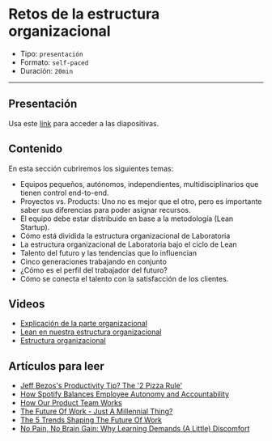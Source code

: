 # Retos de la estructura organizacional

* Tipo: `presentación`
* Formato: `self-paced`
* Duración: `20min`

***

## Presentación
Usa este [link](https://docs.google.com/presentation/d/1OcxLnyswoW78Hk18-fcOFYekBz-W1BFP7jLfddTurvk/edit#slide=id.g38258ddf8b_0_28) para acceder a las diapositivas.

## Contenido
En esta sección cubriremos los siguientes temas:

* Equipos pequeños, autónomos, independientes, multidisciplinarios 
	que tienen control end-to-end.
* Proyectos vs. Products: Uno no es mejor que el otro, pero 
	es importante	saber sus diferencias para poder asignar recursos.
* El equipo debe estar distribuido en base a la metodología 
	(Lean Startup).
* Cómo está dividida la estructura organizacional de Laboratoria
* La estructura organizacional de Laboratoria bajo el ciclo de Lean	
* Talento del futuro y las tendencias que lo influencian
* Cinco generaciones trabajando en conjunto
* ¿Cómo es el perfil del trabajador del futuro?
* Cómo se conecta el talento con la satisfacción de los clientes.


## Videos
* [Explicación de la parte organizacional](https://www.useloom.com/share/f7b62b653994467fbd1f73110d1ebc4a)
* [Lean en nuestra estructura organizacional](https://www.useloom.com/share/b30d33096a8643cebb7dd146cf5ddff3)
* [Estructura organizacional](https://www.useloom.com/share/6bffe7230e984a729dbf284e1d236d2f)

## Artículos para leer
* [Jeff Bezos's Productivity Tip? The '2 Pizza Rule'](https://www.inc.com/business-insider/jeff-bezos-productivity-tip-two-pizza-rule.html)
* [How Spotify Balances Employee Autonomy and Accountability](https://hbr.org/2017/02/how-spotify-balances-employee-autonomy-and-accountability)
* [How Our Product Team Works](https://www.hudl.com/bits/how-our-product-team-works)
* [The Future Of Work - Just A Millennial Thing?](https://www.forbes.com/sites/jacobmorgan/2015/02/09/future-of-work-millennials-jacob-morgan/#745368c97ebd)
* [The 5 Trends Shaping The Future Of Work](https://www.forbes.com/sites/jacobmorgan/2015/02/27/the-5-trends-shaping-the-future-of-work/#6703e52830d6)
* [No Pain, No Brain Gain: Why Learning Demands (A Little) Discomfort](https://www.fastcompany.com/40560075/no-pain-no-brain-gain-why-learning-demands-a-little-discomfort?partner=feedburner&utm_source=feedburner&utm_medium=feed&utm_campaign=feedburner+fastcompany&utm_content=feedburner)




